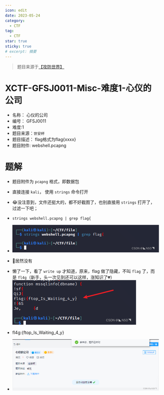```yaml
---
icon: edit
date: 2023-05-24
category:
  - CTF
tag:
  - CTF
star: true
sticky: true
# excerpt: 摘要
---
```


> 题目来源于[【攻防世界】]( https://adworld.xctf.org.cn/challenges/list)

# XCTF-GFSJ0011-Misc-难度1-心仪的公司
- 名称： 心仪的公司
- 编号： GFSJ0011
- 难度:1
- 题目来源：`世安杯`
- 题目描述：
	flag格式为flag{xxxx}
- 题目附件:
	webshell.pcapng

<!-- more -->
# 题解
- 题目附件为 `pcapng` 格式，即数据包
- 直接连接 `kali`， 使用 `strings` 命令打开
- 😂没注意到，文件还挺大的，都不好截图了，也别直接用 `strings` 打开了，过滤一下吧；
- `strings webshell.pcapng | grep flag{`
- ![img](./images/XCTF-GFSJ0011-Misc-%E9%9A%BE%E5%BA%A61-%E5%BF%83%E4%BB%AA%E7%9A%84%E5%85%AC%E5%8F%B8/abf5699fc92a48978459b805683b53da-1693553936734-113.png)
- 🤔居然没有
- 懒了一下，看了 `write up` 才知道，原来，flag 做了隐藏，不叫 `flag` 了，而是 `fl4g`（新手，头一次见到还可以这样，涨知识了💔）
	![](./images/XCTF-GFSJ0011-Misc-%E9%9A%BE%E5%BA%A61-%E5%BF%83%E4%BB%AA%E7%9A%84%E5%85%AC%E5%8F%B8/cb2b5c81db1240459239c5fb67d8deef.png)
- fl4g:{ftop_Is_Waiting_4_y}

- ![](./images/XCTF-GFSJ0011-Misc-%E9%9A%BE%E5%BA%A61-%E5%BF%83%E4%BB%AA%E7%9A%84%E5%85%AC%E5%8F%B8/82699efc6daf47a890086ff185c1db7a.png)



